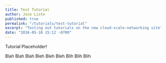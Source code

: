 ```yaml
---
title: Test Tutorial
author: Jose Liste
published: true
permalink: "/tutorials/test-tutorial"
excerpt: "Testing out tutorials on the new cloud-scale-networking site"
date: "2016-05-18 15:12 -0700"
---
```


Tutorial Placeholder!

Blah Blah Blah
Bleh Bleh Bleh
Blih Blih Blih
